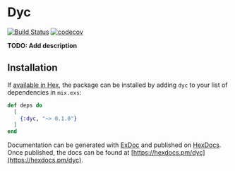 # Dyc

[![Build Status](https://travis-ci.com/Jumpi96/dyc.svg?branch=master)](https://travis-ci.com/Jumpi96/dyc)
[![codecov](https://codecov.io/gh/Jumpi96/dyc/branch/master/graph/badge.svg)](https://codecov.io/gh/Jumpi96/dyc)


**TODO: Add description**

## Installation

If [available in Hex](https://hex.pm/docs/publish), the package can be installed
by adding `dyc` to your list of dependencies in `mix.exs`:

```elixir
def deps do
  [
    {:dyc, "~> 0.1.0"}
  ]
end
```

Documentation can be generated with [ExDoc](https://github.com/elixir-lang/ex_doc)
and published on [HexDocs](https://hexdocs.pm). Once published, the docs can
be found at [https://hexdocs.pm/dyc](https://hexdocs.pm/dyc).

